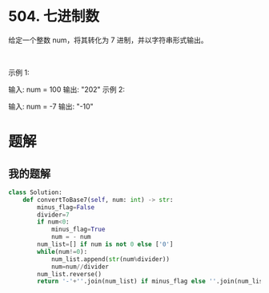 # 504. 七进制数
给定一个整数 num，将其转化为 7 进制，并以字符串形式输出。

 

示例 1:

输入: num = 100
输出: "202"
示例 2:

输入: num = -7
输出: "-10"

# 题解
## 我的题解
```python
class Solution:
    def convertToBase7(self, num: int) -> str:
        minus_flag=False
        divider=7
        if num<0:
            minus_flag=True
            num = - num
        num_list=[] if num is not 0 else ['0']
        while(num!=0):
            num_list.append(str(num%divider))
            num=num//divider
        num_list.reverse()
        return '-'+''.join(num_list) if minus_flag else ''.join(num_list)
```

